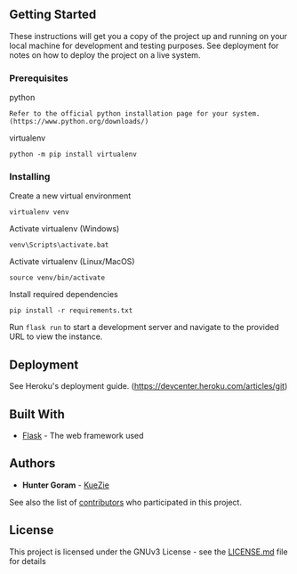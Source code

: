 ## Getting Started

These instructions will get you a copy of the project up and running on your local machine for development and testing purposes. See deployment for notes on how to deploy the project on a live system.

### Prerequisites

python
```
Refer to the official python installation page for your system. (https://www.python.org/downloads/)
```

virtualenv
```
python -m pip install virtualenv
```

### Installing

Create a new virtual environment
```
virtualenv venv
```

Activate virtualenv (Windows)

```
venv\Scripts\activate.bat
```

Activate virtualenv (Linux/MacOS)

```
source venv/bin/activate
```

Install required dependencies
```
pip install -r requirements.txt
```

Run `flask run` to start a development server and navigate to the provided URL to view the instance.

## Deployment

See Heroku's deployment guide. (https://devcenter.heroku.com/articles/git)

## Built With

* [Flask](https://flask.palletsprojects.com/en/1.1.x/) - The web framework used

## Authors

* **Hunter Goram** - [KueZie](https://github.com/KueZie)

See also the list of [contributors](https://github.com/Team4065/scouting-app/contributors) who participated in this project.

## License

This project is licensed under the GNUv3 License - see the [LICENSE.md](LICENSE) file for details

